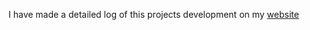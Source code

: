 I have made a detailed log of this projects development on my [website](https://huon.dev/notes?id=19)
